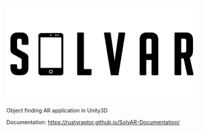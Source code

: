 ![SolvAR Logo](/SolvARLogo.PNG)

Object finding AR application in Unity3D 

Documentation: https://rustyraptor.github.io/SolvAR-Documentation/

